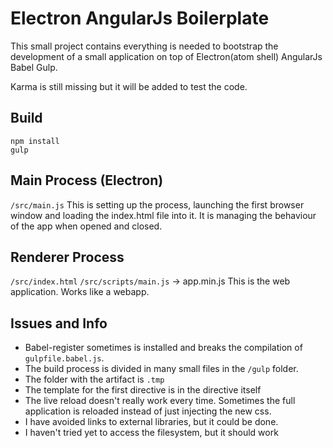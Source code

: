 # Electron AngularJs Boilerplate

This small project contains everything is needed to bootstrap the development
of a small application on top of Electron(atom shell) AngularJs Babel
Gulp. 

Karma is still missing but it will be added to test the code.

## Build

```terminal
npm install
gulp
```

## Main Process (Electron)

`/src/main.js`
This is setting up the process, launching the first browser window and loading
the index.html file into it.
It is managing the behaviour of the app when opened and closed. 

## Renderer Process

`/src/index.html`
`/src/scripts/main.js` -> app.min.js
This is the web application. Works like a webapp.


## Issues and Info

- Babel-register sometimes is installed and breaks the compilation of 
`gulpfile.babel.js`.
- The build process is divided in many small files in the `/gulp` folder.
- The folder with the artifact is `.tmp`
- The template for the first directive is in the directive itself
- The live reload doesn't really work every time. Sometimes the full application
is reloaded instead of just injecting the new css.
- I have avoided links to external libraries, but it could be done.
- I haven't tried yet to access the filesystem, but it should work
